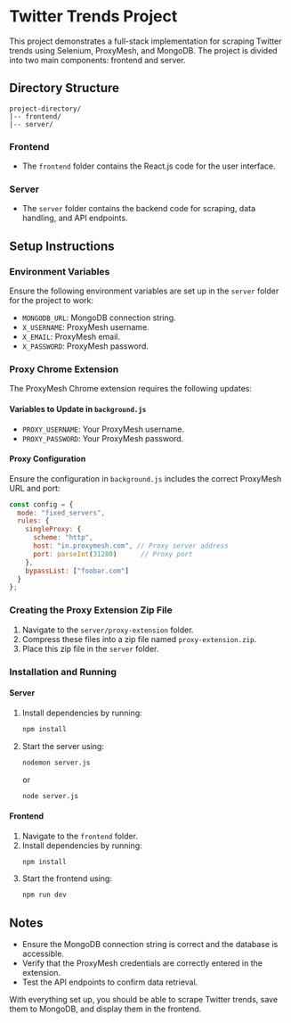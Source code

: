 # Twitter Trends Project

This project demonstrates a full-stack implementation for scraping Twitter trends using Selenium, ProxyMesh, and MongoDB. The project is divided into two main components: frontend and server.

## Directory Structure
```
project-directory/
|-- frontend/
|-- server/
```

### Frontend
- The `frontend` folder contains the React.js code for the user interface.

### Server
- The `server` folder contains the backend code for scraping, data handling, and API endpoints.

## Setup Instructions

### Environment Variables
Ensure the following environment variables are set up in the `server` folder for the project to work:

- `MONGODB_URL`: MongoDB connection string.
- `X_USERNAME`: ProxyMesh username.
- `X_EMAIL`: ProxyMesh email.
- `X_PASSWORD`: ProxyMesh password.

### Proxy Chrome Extension
The ProxyMesh Chrome extension requires the following updates:

#### Variables to Update in `background.js`
- `PROXY_USERNAME`: Your ProxyMesh username.
- `PROXY_PASSWORD`: Your ProxyMesh password.

#### Proxy Configuration
Ensure the configuration in `background.js` includes the correct ProxyMesh URL and port:
```javascript
const config = {
  mode: "fixed_servers",
  rules: {
    singleProxy: {
      scheme: "http",
      host: "in.proxymesh.com", // Proxy server address
      port: parseInt(31280)      // Proxy port
    },
    bypassList: ["foobar.com"]
  }
};
```

### Creating the Proxy Extension Zip File
1. Navigate to the `server/proxy-extension` folder.
2. Compress these files into a zip file named `proxy-extension.zip`.
3. Place this zip file in the `server` folder.

### Installation and Running

#### Server
1. Install dependencies by running:
   ```bash
   npm install
   ```
2. Start the server using:
   ```bash
   nodemon server.js
   ```
   or
   ```bash
   node server.js
   ```

#### Frontend
1. Navigate to the `frontend` folder.
2. Install dependencies by running:
   ```bash
   npm install
   ```
3. Start the frontend using:
   ```bash
   npm run dev
   ```

## Notes
- Ensure the MongoDB connection string is correct and the database is accessible.
- Verify that the ProxyMesh credentials are correctly entered in the extension.
- Test the API endpoints to confirm data retrieval.

With everything set up, you should be able to scrape Twitter trends, save them to MongoDB, and display them in the frontend.